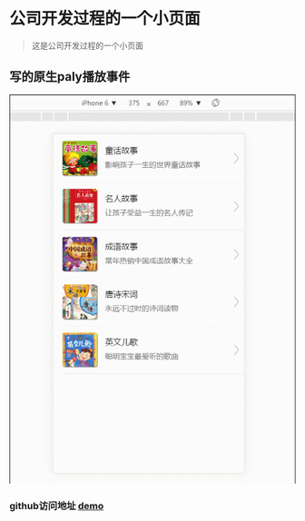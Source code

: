 # 公司开发过程的一个小页面
>这是公司开发过程的一个小页面

<h2>写的原生paly播放事件</h2>
<img src="https://github.com/fuyanbing/fuyanbing.github.io/blob/master/job_%E5%90%AC%E4%B9%A6%E5%90%A7/GIF.gif" >

### github访问地址 [demo](http://htmlpreview.github.io/?https://github.com/fuyanbing/fuyanbing.github.io/blob/master/job_%E5%90%AC%E4%B9%A6%E5%90%A7/index.html)
